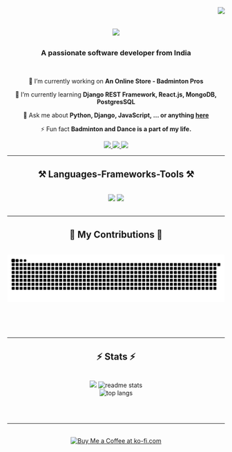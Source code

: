 <img align="right" src="https://visitor-badge.laobi.icu/badge?page_id=study-soumya.study-soumya" />

<h1 align="center">
    <img src="https://readme-typing-svg.herokuapp.com/?font=Righteous&size=35&center=true&vCenter=true&width=500&height=70&duration=4000&lines=Hi+There!+👋;+I'm+Soumya+Ranjan+Patra!;" />
</h1>

<h3 align="center">A passionate software developer from India</h3>

<br/>

<div align="center">
 
 🔭 I’m currently working on **An Online Store - Badminton Pros**
 
 🌱 I’m currently learning **Django REST Framework, React.js, MongoDB, PostgresSQL**

💬 Ask me about **Python, Django, JavaScript, ... or anything [here](https://github.com/study-soumya/study-soumya/issues)**

⚡ Fun fact **Badminton and Dance is a part of my life.**

 </div>
 
<div align="center"> 
  <a href="mailto:sonusoum.study@gmail.com">
    <img src="https://img.shields.io/badge/Gmail-333333?style=for-the-badge&logo=gmail&logoColor=red" />
  </a>
  <a href="https://linkedin.com/in/patra-soumya" target="_blank">
    <img src="https://img.shields.io/badge/LinkedIn-0077B5?style=for-the-badge&logo=linkedin&logoColor=white" target="_blank" />
  </a>
  <a href="https://soumya-patra-portfolio.netlify.app/" target="_blank">
     <img src="https://img.shields.io/badge/Portfolio-FF5722?style=for-the-badge&logo=todoist&logoColor=white" target="_blank" /> <!-- sqlite, safari, google-chrome are other good icon options -->
  </a>
</div>

 <hr/>
 
<h2 align="center">⚒️ Languages-Frameworks-Tools ⚒️</h2>
<br/>
<div align="center">
    <img src="https://skillicons.dev/icons?i=python,django,flask,fastapi,javascript,react,bootstrap,html,css,jquery,postgres,mongodb,mysql,qt" />
    <img src="https://skillicons.dev/icons?i=visualstudio,vscode,linux,postman,github,git,gitlab,heroku,netlify,devto,discord,ai,ps,stackoverflow" /><br>
</div>

<br/>
<hr/>

<div align="center">
  <h2>🐍 My Contributions 🐍</h2>
  <br>
  <img alt="snake eating my contributions" src="https://raw.githubusercontent.com/study-soumya/study-soumya/output/github-contribution-grid-snake.svg" />
  
  <br/><br/><br/>
</div>

<hr/>

<h2 align="center">⚡ Stats ⚡</h2>
<br>
<div align=center>
  <img src="https://streak-stats.demolab.com?user=study-soumya&theme=react&card_width=466&card_height=99%&border_radius=10&rx=10 alt="GitHub Streak" />
  <img width=390 src="https://github-readme-stats.vercel.app/api?username=study-soumya&count_private=true&show_icons=true&theme=react&rank_icon=github&border_radius=10" alt="readme stats" />
  <br/>
  <img width=325 align="center" src="https://github-readme-stats.vercel.app/api/top-langs/?username=study-soumya&hide=HTML&langs_count=8&layout=compact&theme=react&border_radius=10&size_weight=0.5&count_weight=0.5&exclude_repo=github-readme-stats" alt="top langs" />
</div>

<br/><br/>

<hr/>

<br/>

<div align="center">
<a href='https://ko-fi.com/soumyapatra' target='_blank'><img height='64' style='border:0px;height:64px;' src='https://storage.ko-fi.com/cdn/kofi1.png?v=3' border='0' alt='Buy Me a Coffee at ko-fi.com' /></a>
</div>

<br/>
